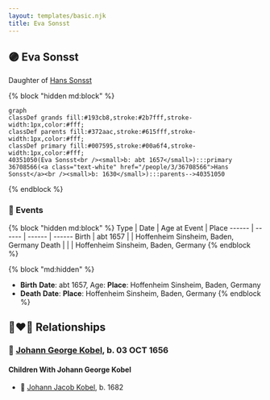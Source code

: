 ```yaml
---
layout: templates/basic.njk
title: Eva Sonsst
---
```

## 🟣 Eva Sonsst

Daughter of [Hans Sonsst](/people/3/36708566)

{% block "hidden md:block" %}
```mermaid
graph
classDef grands fill:#193cb8,stroke:#2b7fff,stroke-width:1px,color:#fff;
classDef parents fill:#372aac,stroke:#615fff,stroke-width:1px,color:#fff;
classDef primary fill:#007595,stroke:#00a6f4,stroke-width:1px,color:#fff;
40351050(Eva Sonsst<br /><small>b: abt 1657</small>):::primary
36708566(<a class="text-white" href="/people/3/36708566">Hans Sonsst</a><br /><small>b: 1630</small>):::parents-->40351050
```
{% endblock %}

### 📆 Events

{% block "hidden md:block" %}
Type | Date | Age at Event | Place
------ | ------ | ------ | ------
Birth | abt 1657 |  | Hoffenheim Sinsheim, Baden, Germany
Death |  |  | Hoffenheim Sinsheim, Baden, Germany
{% endblock %}

{% block "md:hidden" %}
- **Birth**
**Date**: abt 1657, Age:
**Place**: Hoffenheim Sinsheim, Baden, Germany
- **Death**
**Date**:
**Place**: Hoffenheim Sinsheim, Baden, Germany
{% endblock %}

## 👩‍❤️‍👨 Relationships

### 🔵 [Johann George Kobel](/people/9/96923637), b. 03 OCT 1656

#### Children With Johann George Kobel
* 🔵 [Johann Jacob Kobel](/people/8/81342340), b. 1682